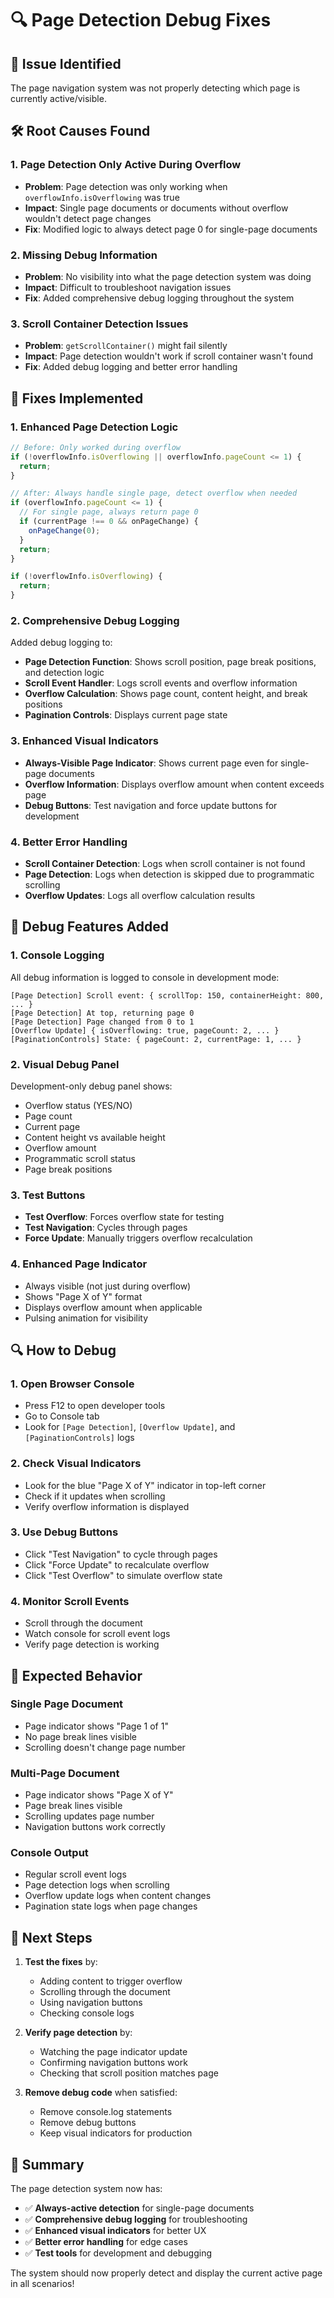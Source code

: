 # 🔍 Page Detection Debug Fixes

## 🎯 **Issue Identified**
The page navigation system was not properly detecting which page is currently active/visible.

## 🛠️ **Root Causes Found**

### **1. Page Detection Only Active During Overflow**
- **Problem**: Page detection was only working when `overflowInfo.isOverflowing` was true
- **Impact**: Single page documents or documents without overflow wouldn't detect page changes
- **Fix**: Modified logic to always detect page 0 for single-page documents

### **2. Missing Debug Information**
- **Problem**: No visibility into what the page detection system was doing
- **Impact**: Difficult to troubleshoot navigation issues
- **Fix**: Added comprehensive debug logging throughout the system

### **3. Scroll Container Detection Issues**
- **Problem**: `getScrollContainer()` might fail silently
- **Impact**: Page detection wouldn't work if scroll container wasn't found
- **Fix**: Added debug logging and better error handling

## 🔧 **Fixes Implemented**

### **1. Enhanced Page Detection Logic**
```typescript
// Before: Only worked during overflow
if (!overflowInfo.isOverflowing || overflowInfo.pageCount <= 1) {
  return;
}

// After: Always handle single page, detect overflow when needed
if (overflowInfo.pageCount <= 1) {
  // For single page, always return page 0
  if (currentPage !== 0 && onPageChange) {
    onPageChange(0);
  }
  return;
}

if (!overflowInfo.isOverflowing) {
  return;
}
```

### **2. Comprehensive Debug Logging**
Added debug logging to:
- **Page Detection Function**: Shows scroll position, page break positions, and detection logic
- **Scroll Event Handler**: Logs scroll events and overflow information
- **Overflow Calculation**: Shows page count, content height, and break positions
- **Pagination Controls**: Displays current page state

### **3. Enhanced Visual Indicators**
- **Always-Visible Page Indicator**: Shows current page even for single-page documents
- **Overflow Information**: Displays overflow amount when content exceeds page
- **Debug Buttons**: Test navigation and force update buttons for development

### **4. Better Error Handling**
- **Scroll Container Detection**: Logs when scroll container is not found
- **Page Detection**: Logs when detection is skipped due to programmatic scrolling
- **Overflow Updates**: Logs all overflow calculation results

## 🧪 **Debug Features Added**

### **1. Console Logging**
All debug information is logged to console in development mode:
```
[Page Detection] Scroll event: { scrollTop: 150, containerHeight: 800, ... }
[Page Detection] At top, returning page 0
[Page Detection] Page changed from 0 to 1
[Overflow Update] { isOverflowing: true, pageCount: 2, ... }
[PaginationControls] State: { pageCount: 2, currentPage: 1, ... }
```

### **2. Visual Debug Panel**
Development-only debug panel shows:
- Overflow status (YES/NO)
- Page count
- Current page
- Content height vs available height
- Overflow amount
- Programmatic scroll status
- Page break positions

### **3. Test Buttons**
- **Test Overflow**: Forces overflow state for testing
- **Test Navigation**: Cycles through pages
- **Force Update**: Manually triggers overflow recalculation

### **4. Enhanced Page Indicator**
- Always visible (not just during overflow)
- Shows "Page X of Y" format
- Displays overflow amount when applicable
- Pulsing animation for visibility

## 🔍 **How to Debug**

### **1. Open Browser Console**
- Press F12 to open developer tools
- Go to Console tab
- Look for `[Page Detection]`, `[Overflow Update]`, and `[PaginationControls]` logs

### **2. Check Visual Indicators**
- Look for the blue "Page X of Y" indicator in top-left corner
- Check if it updates when scrolling
- Verify overflow information is displayed

### **3. Use Debug Buttons**
- Click "Test Navigation" to cycle through pages
- Click "Force Update" to recalculate overflow
- Click "Test Overflow" to simulate overflow state

### **4. Monitor Scroll Events**
- Scroll through the document
- Watch console for scroll event logs
- Verify page detection is working

## 🎯 **Expected Behavior**

### **Single Page Document**
- Page indicator shows "Page 1 of 1"
- No page break lines visible
- Scrolling doesn't change page number

### **Multi-Page Document**
- Page indicator shows "Page X of Y"
- Page break lines visible
- Scrolling updates page number
- Navigation buttons work correctly

### **Console Output**
- Regular scroll event logs
- Page detection logs when scrolling
- Overflow update logs when content changes
- Pagination state logs when page changes

## 🚀 **Next Steps**

1. **Test the fixes** by:
   - Adding content to trigger overflow
   - Scrolling through the document
   - Using navigation buttons
   - Checking console logs

2. **Verify page detection** by:
   - Watching the page indicator update
   - Confirming navigation buttons work
   - Checking that scroll position matches page

3. **Remove debug code** when satisfied:
   - Remove console.log statements
   - Remove debug buttons
   - Keep visual indicators for production

## 📝 **Summary**

The page detection system now has:
- ✅ **Always-active detection** for single-page documents
- ✅ **Comprehensive debug logging** for troubleshooting
- ✅ **Enhanced visual indicators** for better UX
- ✅ **Better error handling** for edge cases
- ✅ **Test tools** for development and debugging

The system should now properly detect and display the current active page in all scenarios!
